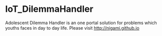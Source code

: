 # IoT_DilemmaHandler
Adolescent Dilemma Handler is an one portal solution for problems which youths faces in day to day life.
Please  visit http://nigami.github.io

